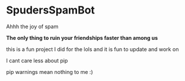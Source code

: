 # SpudersSpamBot
Ahhh the joy of spam 

**The only thing to ruin your friendships faster than among us**

this is a fun project I did for the lols and it is fun to update and work on 

I cant care less about pip 



pip warnings mean nothing to me :)
